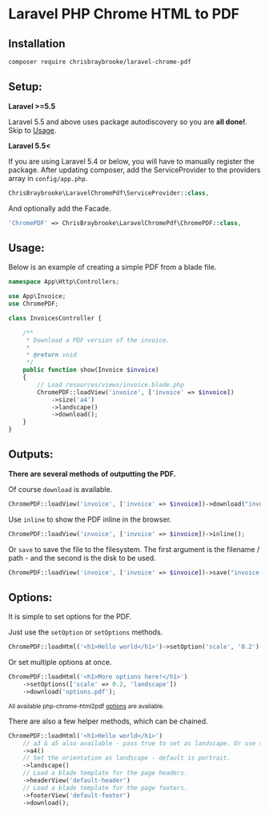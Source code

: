 # Laravel PHP Chrome HTML to PDF

## Installation
```sh
composer require chrisbraybrooke/laravel-chrome-pdf
```

## Setup:
**Laravel >=5.5**

Laravel 5.5 and above uses package autodiscovery so you are **all done!**. Skip to [Usage](#usage).

**Laravel 5.5<**

If you are using Laravel 5.4 or below, you will have to manually register the package. After updating composer, add the ServiceProvider to the providers array in `config/app.php`.
```php
ChrisBraybrooke\LaravelChromePdf\ServiceProvider::class,
```

And optionally add the Facade.
```php
'ChromePDF' => ChrisBraybrooke\LaravelChromePdf\ChromePDF::class,
```

## Usage:

Below is an example of creating a simple PDF from a blade file.

```php
namespace App\Http\Controllers;

use App\Invoice;
use ChromePDF;

class InvoicesController {

    /**
     * Download a PDF version of the invoice.
     *
     * @return void
     */
    public function show(Invoice $invoice)
    {
        // Load resources/views/invoice.blade.php
        ChromePDF::loadView('invoice', ['invoice' => $invoice])
            ->size('a4')
            ->landscape()
            ->download();
    }
}
```

## Outputs:

**There are several methods of outputting the PDF.**

Of course `download` is available.

```php
ChromePDF::loadView('invoice', ['invoice' => $invoice])->download("invoice-{$ref}.pdf");
```


Use `inline` to show the PDF inline in the browser.

```php
ChromePDF::loadView('invoice', ['invoice' => $invoice])->inline();
```


Or `save` to save the file to the filesystem. The first argument is the filename / path - and the second is the disk to be used.

```php
ChromePDF::loadView('invoice', ['invoice' => $invoice])->save("invoice-{$ref}.pdf", 's3');
```


## Options:

It is simple to set options for the PDF.

Just use the `setOption` or `setOptions` methods.

```php
ChromePDF::loadHtml('<h1>Hello world</h1>')->setOption('scale', '0.2')->download('hello.pdf');
```

Or set multiple options at once.

```php
ChromePDF::loadHtml('<h1>More options here!</h1>')
    ->setOptions(['scale' => 0.2, 'landscape'])
    ->download('options.pdf');
```
<small>All available php-chrome-html2pdf [options](https://github.com/spiritix/php-chrome-html2pdf#options) are available.</small>

There are also a few helper methods, which can be chained.

```php
ChromePDF::loadHtml('<h1>Hello world</h1>')
    // a3 & a5 also available - pass true to set as landscape. Or use size('') and specify a different page size.
    ->a4()
    // Set the orientation as landscape - default is portrait.
    ->landscape()
    // Load a blade template for the page headers.
    ->headerView('default-header')
    // Load a blade template for the page footers.
    ->footerView('default-footer')
    ->download();
```
